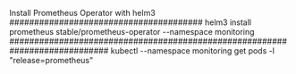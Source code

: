Install Prometheus Operator with  helm3
#######################################
helm3 install prometheus stable/prometheus-operator --namespace monitoring
############################################################################
kubectl --namespace monitoring get pods -l "release=prometheus"

